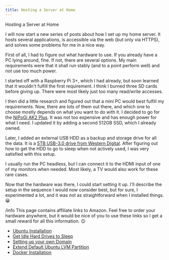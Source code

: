 ```yaml
---
title: Hosting a Server at Home
---
```



Hosting a Server at Home

I will now start a new series of posts about how I set up my home server. It hosts several applications, is accessible via the web (but only via HTTPS), and solves some problems for me in a nice way.

First of all, I had to figure out what hardware to use. If you already have a PC lying around, fine. If not, there are several options. My main requirements were that it shall run stably (and to a
point perform well) and not use too much power.

I started off with a Raspberry Pi 3+, which I had already, but soon learned that it wouldn't fulfill the first requirement. I think I burned three SD cards before giving up. There were most likely
just too many read/write accesses.

I then did a little research and figured out that a mini PC would best fulfill my requirements. Now, there are lots of them out there, and which one to choose mostly depends on what you want to do with
it. I decided to go for the [NiPoGi AK2 Plus](https://amzn.to/3Wm7Gkb). It was not too expensive and has enough power for what I need. I updated it by adding a second 512GB SSD, which I already owned.

Later, I added an external USB HDD as a backup and storage drive for all the data. It is a [5TB USB-3.0 drive from Western Digital](https://amzn.to/4aFJeyc). After figuring out how to get the HDD to go to sleep when not actively
used, I was very satisfied with this setup.

I usually run the PC headless, but I can connect it to the HDMI input of one of my monitors when needed. Most likely, a TV would also work for these rare cases.

Now that the hardware was there, I could start setting it up. I'll describe the setup in the sequence I would now consider best, but for sure, I experimented a lot, and it was not as straightforward when
I installed things. 😀

/info This page contains affiliate links to Amazon. Feel free to order your hardware anywhere, but it would be nice of you to use these links so I get a small reward for all this information. 😉

* [Ubuntu Installation](/Hosting%20a%20Server%20at%20Home/Ubuntu%20Installation/)
* [Get Idle Hard Drives to Sleep](/Hosting%20a%20Server%20at%20Home/Get%20Idle%20Hard%20Drives%20to%20Sleep/)
* [Setting up your own Domain](/Hosting%20a%20Server%20at%20Home/Setting%20up%20your%20own%20Domain/)
* [Extend Default Ubuntu LVM Partition](/Hosting%20a%20Server%20at%20Home/Extend%20Default%20Ubuntu%20LVM%20Partition/)
* [Docker Installation](docker)

